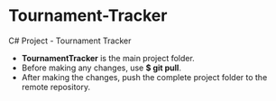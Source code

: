 # Tournament-Tracker
C# Project - Tournament Tracker
- <b>TournamentTracker</b> is the main project folder.
- Before making any changes, use <b>$ git pull</b>.
- After making the changes, push the complete project folder to the remote repository.
